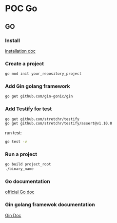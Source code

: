 # POC Go

## GO

### Install

[installation doc](https://go.dev/doc/install)

### Create a project

```bash
go mod init your_repository_project
```

### Add Gin golang framework

```bash
go get github.com/gin-gonic/gin
```

### Add Testify for test

```bash
go get github.com/stretchr/testify
go get github.com/stretchr/testify/assert@v1.10.0
```

run test:
```bash
go test -v
```

### Run a project

```bash
go build project_root
./binary_name
```

### Go documentation

[official Go doc](https://go.dev/doc/)

### Gin golang framewok documentation

[Gin Doc](https://gin-gonic.com/docs/)